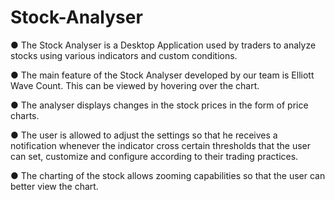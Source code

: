 # Stock-Analyser

● The Stock Analyser is a Desktop Application used by traders to analyze stocks
using various indicators and custom conditions.

● The main feature of the Stock Analyser developed by our team is Elliott Wave
Count. This can be viewed by hovering over the chart.

● The analyser displays changes in the stock prices in the form of price charts.

● The user is allowed to adjust the settings so that he receives a notification
whenever the indicator cross certain thresholds that the user can set, customize
and configure according to their trading practices.

● The charting of the stock allows zooming capabilities so that the user can better
view the chart.
